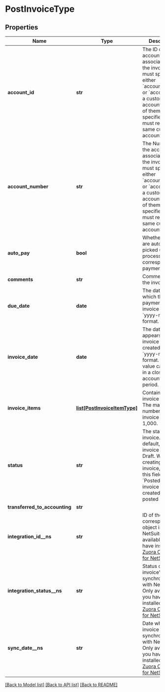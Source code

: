 # PostInvoiceType

## Properties
Name | Type | Description | Notes
------------ | ------------- | ------------- | -------------
**account_id** | **str** | The ID of the account associated with the invoice.   You must specify either &#x60;accountNumber&#x60; or &#x60;accountId&#x60; for a customer account. If both of them are specified, they must refer to the same customer account.  | [optional] 
**account_number** | **str** | The Number of the account associated with the invoice.  You must specify either &#x60;accountNumber&#x60; or &#x60;accountId&#x60; for a customer account. If both of them are specified, they must refer to the same customer account.  | [optional] 
**auto_pay** | **bool** | Whether invoices are automatically picked up for processing in the corresponding payment run.  | [optional] [default to False]
**comments** | **str** | Comments about the invoice.  | [optional] 
**due_date** | **date** | The date by which the payment for this invoice is due, in &#x60;yyyy-mm-dd&#x60; format.  | [optional] 
**invoice_date** | **date** | The date that appears on the invoice being created, in &#x60;yyyy-mm-dd&#x60; format. The value cannot fall in a closed accounting period.  | 
**invoice_items** | [**list[PostInvoiceItemType]**](PostInvoiceItemType.md) | Container for invoice items. The maximum number of invoice items is 1,000.  | [optional] 
**status** | **str** | The status of invoice. By default, the invoice status is Draft.  When creating an invoice, if you set this field to &#x60;Posted&#x60;, the invoice is created and posted directly.  | [optional] [default to 'Draft']
**transferred_to_accounting** | **str** |  | [optional] 
**integration_id__ns** | **str** | ID of the corresponding object in NetSuite. Only available if you have installed the [Zuora Connector for NetSuite](https://www.zuora.com/connect/app/?appId&#x3D;265).  | [optional] 
**integration_status__ns** | **str** | Status of the invoice&#39;s synchronization with NetSuite. Only available if you have installed the [Zuora Connector for NetSuite](https://www.zuora.com/connect/app/?appId&#x3D;265).  | [optional] 
**sync_date__ns** | **str** | Date when the invoice was synchronized with NetSuite. Only available if you have installed the [Zuora Connector for NetSuite](https://www.zuora.com/connect/app/?appId&#x3D;265).  | [optional] 

[[Back to Model list]](../README.md#documentation-for-models) [[Back to API list]](../README.md#documentation-for-api-endpoints) [[Back to README]](../README.md)


